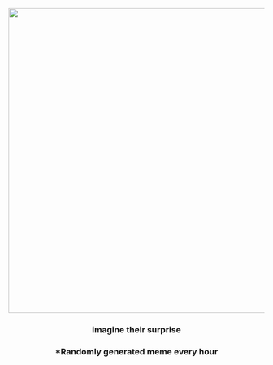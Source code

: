 <p align="center">
        <img src="https://i.redd.it/099hrh6ge8l91.jpg" width="600" height="600">
        </p>
        <h3 align="center">imagine their surprise</h3>
        <h3 align="center">*Randomly generated meme every hour</h3>
    